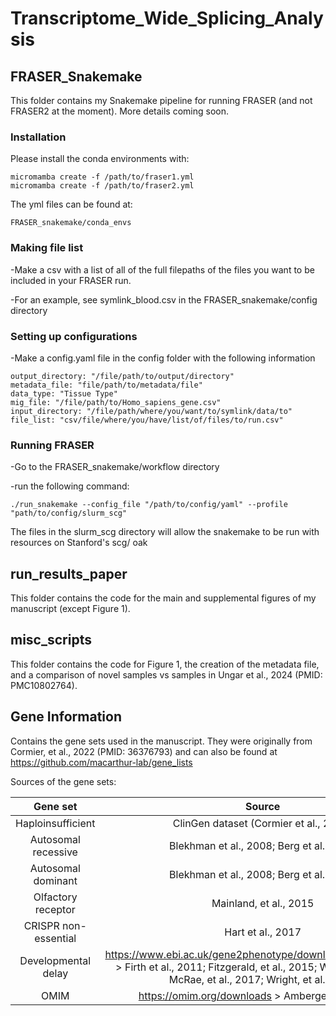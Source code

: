 # Transcriptome_Wide_Splicing_Analysis

## FRASER_Snakemake
This folder contains my Snakemake pipeline for running FRASER (and not FRASER2 at the moment).
More details coming soon.

### Installation
Please install the conda environments with:
```
micromamba create -f /path/to/fraser1.yml
micromamba create -f /path/to/fraser2.yml
```

The yml files can be found at:
```
FRASER_snakemake/conda_envs
```
### Making file list
-Make a csv with a list of all of the full filepaths of the files you want to be included in your FRASER run. 

-For an example, see symlink_blood.csv in the FRASER_snakemake/config directory

### Setting up configurations
-Make a config.yaml file in the config folder with the following information
```
output_directory: "/file/path/to/output/directory"
metadata_file: "file/path/to/metadata/file"
data_type: "Tissue Type"
mig_file: "/file/path/to/Homo_sapiens_gene.csv"
input_directory: "/file/path/where/you/want/to/symlink/data/to"
file_list: "csv/file/where/you/have/list/of/files/to/run.csv"
```
### Running FRASER
-Go to the FRASER_snakemake/workflow directory

-run the following command:
```
./run_snakemake --config_file "/path/to/config/yaml" --profile "path/to/config/slurm_scg"
```

The files in the slurm_scg directory will allow the snakemake to be run with resources on Stanford's scg/ oak

## run_results_paper
This folder contains the code for the main and supplemental figures of my manuscript (except Figure 1). 

## misc_scripts
This folder contains the code for Figure 1, the creation of the metadata file, and a comparison of novel samples vs samples in Ungar et al., 2024 (PMID: PMC10802764).

## Gene Information
Contains the gene sets used in the manuscript. They were originally from Cormier, et al., 2022 (PMID: 36376793) and can also be found at https://github.com/macarthur-lab/gene_lists

Sources of the gene sets:

| Gene set | Source |
| :---: | :---: |
| Haploinsufficient | ClinGen dataset (Cormier et al., 2021) | 
| Autosomal recessive | Blekhman et al., 2008; Berg et al., 2013 | 
| Autosomal dominant | Blekhman et al., 2008; Berg et al., 2013 | 
| Olfactory receptor | Mainland, et al., 2015 |
| CRISPR non-essential | Hart et al., 2017 | 
| Developmental delay | https://www.ebi.ac.uk/gene2phenotype/downloads/DDG2P.csv.gz > Firth et al., 2011;  Fitzgerald, et al., 2015; Wright et al., 2015; McRae, et al., 2017; Wright, et al., 2018 | 
| OMIM | https://omim.org/downloads > Amberger et al., 2019 |

